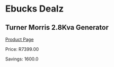 
# Ebucks Dealz
## Turner Morris 2.8Kva Generator
[Product Page](https://www.ebucks.com/web/shop/productSelected.do?prodId=870957541&catId=870841698)

Price: R7399.00

Savings: 1600.0


	